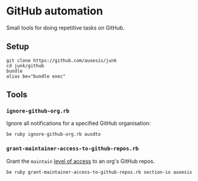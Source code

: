 # GitHub automation

Small tools for doing repetitive tasks on GitHub.

## Setup

```
git clone https://github.com/auxesis/junk
cd junk/github
bundle
alias be="bundle exec"
```

## Tools

### `ignore-github-org.rb`

Ignore all notifications for a specified GitHub organisation:

```
be ruby ignore-github-org.rb ausdto
```

### `grant-maintainer-access-to-github-repos.rb`

Grant the `maintain` [level of access](https://help.github.com/en/articles/repository-permission-levels-for-an-organization#repository-access-for-each-permission-level) to an org's GitHub repos.

```
be ruby grant-maintainer-access-to-github-repos.rb section-io auxesis
```
